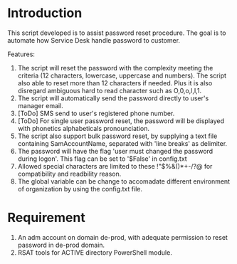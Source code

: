 # Introduction 
This script developed is to assist password reset procedure. The goal is to automate how Service Desk handle password to customer.

Features:
1. The script will reset the password with the complexity meeting the criteria (12 characters, lowercase, uppercase and numbers). The script also able to reset more than 12 characters if needed. Plus it is also disregard ambiguous hard to read character such as O,0,o,l,I,1.
2. The script will automatically send the password directly to user's manager email.
3. [ToDo] SMS send to user's registered phone number.
4. [ToDo] For single user password reset, the password will be displayed with phonetics alphabeticals pronounciation.
4. The script also support bulk password reset, by supplying a text file containing SamAccountName, separated with 'line breaks' as delimiter.
5. The password will have the flag 'user must changed the password during logon'. This flag can be set to '$False' in config.txt
6. Allowed special characters are limited to these !"$%&()*+-/?@ for compatibility and readbility reason. 
7. The global variable can be change to accomadate different environment of organization by using the config.txt file. 

# Requirement
1. An adm account on domain de-prod, with adequate permission to reset password in de-prod domain.
2. RSAT tools for ACTIVE directory PowerShell module. 



